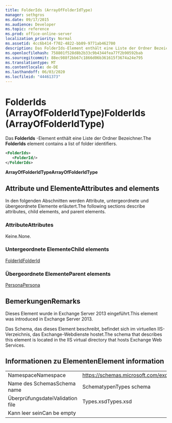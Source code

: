 ```yaml
---
title: FolderIds (ArrayOfFolderIdType)
manager: sethgros
ms.date: 09/17/2015
ms.audience: Developer
ms.topic: reference
ms.prod: office-online-server
localization_priority: Normal
ms.assetid: 4cc6b414-f702-4822-bb09-9771ab462700
description: Das FolderIds-Element enthält eine Liste der Ordner Bezeichner.
ms.openlocfilehash: 758801f528d8b2b33c9b4344fea77f2b90592bab
ms.sourcegitcommit: 88ec988f2bb67c1866d06b361615f3674a24e795
ms.translationtype: MT
ms.contentlocale: de-DE
ms.lasthandoff: 06/03/2020
ms.locfileid: "44461373"
---
```

# <a name="folderids-arrayoffolderidtype"></a><span data-ttu-id="0ab49-103">FolderIds (ArrayOfFolderIdType)</span><span class="sxs-lookup"><span data-stu-id="0ab49-103">FolderIds (ArrayOfFolderIdType)</span></span>

<span data-ttu-id="0ab49-104">Das **FolderIds** -Element enthält eine Liste der Ordner Bezeichner.</span><span class="sxs-lookup"><span data-stu-id="0ab49-104">The **FolderIds** element contains a list of folder identifiers.</span></span> 
  
```XML
<FolderIds>
   <FolderId/>
</FolderIds>
```

 <span data-ttu-id="0ab49-105">**ArrayOfFolderIdType**</span><span class="sxs-lookup"><span data-stu-id="0ab49-105">**ArrayOfFolderIdType**</span></span>
## <a name="attributes-and-elements"></a><span data-ttu-id="0ab49-106">Attribute und Elemente</span><span class="sxs-lookup"><span data-stu-id="0ab49-106">Attributes and elements</span></span>

<span data-ttu-id="0ab49-107">In den folgenden Abschnitten werden Attribute, untergeordnete und übergeordnete Elemente erläutert.</span><span class="sxs-lookup"><span data-stu-id="0ab49-107">The following sections describe attributes, child elements, and parent elements.</span></span>
  
### <a name="attributes"></a><span data-ttu-id="0ab49-108">Attribute</span><span class="sxs-lookup"><span data-stu-id="0ab49-108">Attributes</span></span>

<span data-ttu-id="0ab49-109">Keine.</span><span class="sxs-lookup"><span data-stu-id="0ab49-109">None.</span></span>
  
### <a name="child-elements"></a><span data-ttu-id="0ab49-110">Untergeordnete Elemente</span><span class="sxs-lookup"><span data-stu-id="0ab49-110">Child elements</span></span>

[<span data-ttu-id="0ab49-111">FolderId</span><span class="sxs-lookup"><span data-stu-id="0ab49-111">FolderId</span></span>](folderid.md)
  
### <a name="parent-elements"></a><span data-ttu-id="0ab49-112">Übergeordnete Elemente</span><span class="sxs-lookup"><span data-stu-id="0ab49-112">Parent elements</span></span>

[<span data-ttu-id="0ab49-113">Persona</span><span class="sxs-lookup"><span data-stu-id="0ab49-113">Persona</span></span>](persona.md)
  
## <a name="remarks"></a><span data-ttu-id="0ab49-114">Bemerkungen</span><span class="sxs-lookup"><span data-stu-id="0ab49-114">Remarks</span></span>

<span data-ttu-id="0ab49-115">Dieses Element wurde in Exchange Server 2013 eingeführt.</span><span class="sxs-lookup"><span data-stu-id="0ab49-115">This element was introduced in Exchange Server 2013.</span></span>
  
<span data-ttu-id="0ab49-116">Das Schema, das dieses Element beschreibt, befindet sich im virtuellen IIS-Verzeichnis, das Exchange-Webdienste hostet.</span><span class="sxs-lookup"><span data-stu-id="0ab49-116">The schema that describes this element is located in the IIS virtual directory that hosts Exchange Web Services.</span></span>
  
## <a name="element-information"></a><span data-ttu-id="0ab49-117">Informationen zu Elementen</span><span class="sxs-lookup"><span data-stu-id="0ab49-117">Element information</span></span>

|||
|:-----|:-----|
|<span data-ttu-id="0ab49-118">Namespace</span><span class="sxs-lookup"><span data-stu-id="0ab49-118">Namespace</span></span>  <br/> |https://schemas.microsoft.com/exchange/services/2006/types  <br/> |
|<span data-ttu-id="0ab49-119">Name des Schemas</span><span class="sxs-lookup"><span data-stu-id="0ab49-119">Schema name</span></span>  <br/> |<span data-ttu-id="0ab49-120">Schematypen</span><span class="sxs-lookup"><span data-stu-id="0ab49-120">Types schema</span></span>  <br/> |
|<span data-ttu-id="0ab49-121">Überprüfungsdatei</span><span class="sxs-lookup"><span data-stu-id="0ab49-121">Validation file</span></span>  <br/> |<span data-ttu-id="0ab49-122">Types.xsd</span><span class="sxs-lookup"><span data-stu-id="0ab49-122">Types.xsd</span></span>  <br/> |
|<span data-ttu-id="0ab49-123">Kann leer sein</span><span class="sxs-lookup"><span data-stu-id="0ab49-123">Can be empty</span></span>  <br/> ||
   

